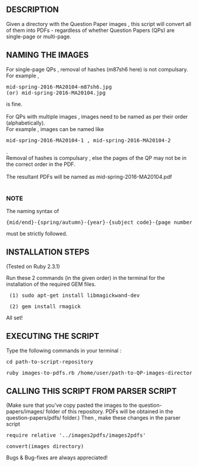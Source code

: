 DESCRIPTION
-----------
Given a directory with the Question Paper images , this script will convert all of them into PDFs - regardless of whether Question Papers (QPs) are single-page or multi-page. 

NAMING THE IMAGES
------------------
For single-page QPs , removal of hashes (m87sh6 here) is not compulsary. <br>For example , <pre>mid-spring-2016-MA20104-m87sh6.jpg (or) mid-spring-2016-MA20104.jpg</pre> is fine.
<br><br>
For QPs with multiple images , images need to be named as per their order (alphabetically). <br>For example , images can be named like <pre>mid-spring-2016-MA20104-1 , mid-spring-2016-MA20104-2</pre>. <br>Removal of hashes is compulsary , else the pages of the QP may not be in the correct order in the PDF.
<br><br>
The resultant PDFs will be named as mid-spring-2016-MA20104.pdf
<br><br><h3>NOTE</h3>The naming syntax of <pre>{mid/end}-{spring/autumn}-{year}-{subject_code}-{page_number/hash}</pre> must be strictly followed.

INSTALLATION STEPS
------------------
(Tested on Ruby 2.3.1)

Run these 2 commands (in the given order) in the terminal for the installation of the required GEM files.

<pre> (1) sudo apt-get install libmagickwand-dev </pre>
<pre> (2) gem install rmagick </pre>
All set!

EXECUTING THE SCRIPT
--------------------

Type the following commands in your terminal :
<pre>cd path-to-script-repository</pre>
<pre>ruby images-to-pdfs.rb /home/user/path-to-QP-images-directory</pre>

CALLING THIS SCRIPT FROM PARSER SCRIPT
--------------------------------------
(Make sure that you've copy pasted the images to the question-papers/images/ folder of this repository. PDFs will be obtained in the question-papers/pdfs/ folder.)
Then , make these changes in the parser script
<pre>require_relative '../images2pdfs/images2pdfs'</pre>
<pre>convert(images_directory)</pre>

Bugs & Bug-fixes are always appreciated! 
